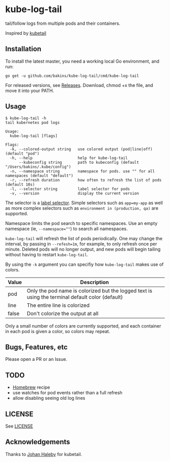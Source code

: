# kube-log-tail
tail/follow logs from multiple pods and their containers.

Inspired by [kubetail](https://github.com/johanhaleby/kubetail)

## Installation

To install the latest master, you need a working local Go environment,
and run:

```
go get -u github.com/bakins/kube-log-tail/cmd/kube-log-tail
```

For released versions, see [Releases](https://github.com/bakins/kube-log-tail/releases). Download, chmod +x the file,
and move it into your PATH.



## Usage

```
$ kube-log-tail -h
tail kubernetes pod logs

Usage:
  kube-log-tail [flags]

Flags:
  -k, --colored-output string   use colored output (pod|line|off) (default "pod")
  -h, --help                    help for kube-log-tail
      --kubeconfig string       path to kubeconfig (default "/Users/bakins/.kube/config")
  -n, --namespace string        namespace for pods. use "" for all namespaces (default "default")
  -r, --refresh duration        how often to refresh the list of pods (default 10s)
  -l, --selector string         label selector for pods
  -v, --version                 display the current version
  ```

The selector is a [label selector](https://kubernetes.io/docs/concepts/overview/working-with-objects/labels/#label-selectors). Simple selectors such as `app=my-app` as well as more complex selectors
such as `environment in (production, qa)` are supported.

Namespace limits the pod search to specific namespaces. Use an empty namespace 
(ie, `--namespace=""`) to search all namespaces.

`kube-log-tail` will refresh the list of pods periodically. One may change the interval, by passing in `--refesh=1m`, for example, to only refresh once per minute. Deleted pods will no longer output, and new pods will begin tailing without having to restart `kube-log-tail`.

By using the `-k` argument you can specifiy how `kube-log-tail` makes use of colors.

| Value   |     Description  |
|----------|---------------|
| pod | Only the pod name is colorized but the logged text is using the terminal default color  (default)|
| line | The entire line is colorized |
| false | Don't colorize the output at all |

Only a small number of colors are currently supported, and each container in each pod
is given a color, so colors may repeat.

## Bugs, Features, etc

Please open a PR or an Issue.

## TODO

- [Homebrew](https://brew.sh/) recipe
- use watches for pod events rather than a full refresh
- allow disabling seeing old log lines

## LICENSE

See [LICENSE](./LICENSE)

## Acknowledgements

Thanks to [Johan Haleby](https://github.com/johanhaleby) for kubetail.